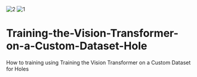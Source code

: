 ![2](https://user-images.githubusercontent.com/55156159/208585371-5e0cc52b-4a28-4231-8b10-48810fdd4486.jpg)
![1](https://user-images.githubusercontent.com/55156159/208585375-e458820b-baec-4653-afa1-a0b1d2648be4.jpg)
# Training-the-Vision-Transformer-on-a-Custom-Dataset-Hole
How to training using Training the Vision Transformer on a Custom Dataset for Holes
